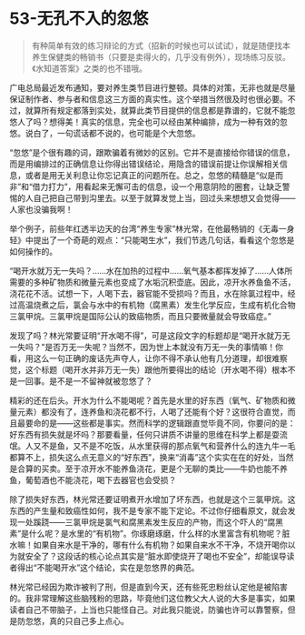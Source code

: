 # 53-无孔不入的忽悠

> 有种简单有效的练习辩论的方式（招新的时候也可以试试），就是随便找本养生保健类的畅销书（只要是卖得火的，几乎没有例外），现场练习反驳。《水知道答案》之类的也不错哦。

广电总局最近发布通知，要对养生类节目进行整顿。具体的对策，无非也就是尽量保证制作者、参与者和信息这三方面的真实性。这个举措当然很及时也很必要。不过，就算所有规定都落到实处，就算此类节目提供的信息都是靠谱的，它就不能忽悠人了吗？想得美！真实的信息，完全也可以经由某种编排，成为一种有效的忽悠。说白了，一句谎话都不说的，也可能是个大忽悠。

“忽悠”是个很有趣的词，跟欺骗着有微妙的区别。它并不是直接给你错误的信息，而是用编排过的正确信息让你得出错误结论，用隐含的错误前提让你误解相关信息，或者是用无关利息让你忘记真正的问题所在。总之，忽悠的精髓是“似是而非”和“借力打力”，用看起来无懈可击的信息，设一个用意阴险的圈套，让缺乏警惕的人自己把自己带到沟里去。以至于就算发觉上当，回过头来想想又会觉得——人家也没骗我啊！

举个例子，前些年红透半边天的台湾“养生专家”林光常，在他最畅销的《无毒一身轻》中提出了一个奇葩的观点：“只能喝生水”，我们节选几句话，看看这个忽悠是如何操作的。

“喝开水就万无一失吗？……水在加热的过程中……氧气基本都挥发掉了……人体所需要的多种矿物质和微量元素也变成了水垢沉积壶底。因此，凉开水养鱼鱼不活，浇花花不活。试想一下，人喝下去，器官能不受损吗？而且，水在除氯过程中，经过高温烧煮之后，氯会与水中的有机物（腐黑素）发生化学反应，生成有机化合物三氯甲烷。三氯甲烷是国际公认的致癌物质，而且只要微量就会导致癌症。”

发现了吗？林光常要证明“开水喝不得”，可是这段文字的标题却是“喝开水就万无一失吗？”是否万无一失呢？当然不，因为世上本就没有万无一失的事情嘛！你看，用这么一句正确的废话先声夺人，让你不得不承认他有几分道理，却很难察觉，这个标题（喝开水并非万无一失）跟他所要得出的结论（开水喝不得）根本不是一回事。是不是一不留神就被忽悠了？

精彩的还在后头。开水为什么不能喝呢？首先是水里的好东西（氧气、矿物质和微量元素）都没有了，连养鱼和浇花都不行，人喝了还能有个好？这很符合直觉，而且最要命的是——这些都是事实。然而科学的逻辑跟直觉毕竟不同，你要问的是：好东西有损失就是坏吗？那要看量，任何只讲质不讲量的思维在科学上都是耍流氓。人又不是鱼，又不是不吃饭，从水里获得的那点氧气和营养什么的连九牛一毛都算不上，损失这么点无意义的“好东西”，换来“消毒”这个实实在在的好处，当然是合算的买卖。至于凉开水不能养鱼浇花，更是个无聊的类比——牛奶也能不养鱼，葡萄酒也不能浇花，喝下去器官也会受损？

除了损失好东西，林光常还要证明煮开水增加了坏东西，也就是这个三氯甲烷。这东西的产生量和致癌性如何，我不是专家不能下定论。不过你仔细看原文，就会发现一处蹊跷——三氯甲烷是氯气和腐黑素发生反应的产物，而这个吓人的“腐黑素”是什么呢？是水里的“有机物”。你琢磨琢磨，什么样的水里富含有机物呢？脏水嘛！如果自来水是干净的，哪有什么有机物？如果自来水不干净，不烧开喝你以为就安全了？这段话的核心论点其实是“脏水即使烧开了喝也不安全”，却能误导读者得出“不能喝开水”这个结论，实在是忽悠界的典范。

林光常已经因为欺诈被判了刑，但是直到今天，还有些死忠粉丝认定他是被陷害的。我非常理解这些脑残粉的思路，毕竟他们这位教父大人说的大多是事实，如果读者自己不带脑子，上当也只能怪自己。对此我只能说，防骗也许可以靠警察，但是防忽悠，真的只自己多上点心。